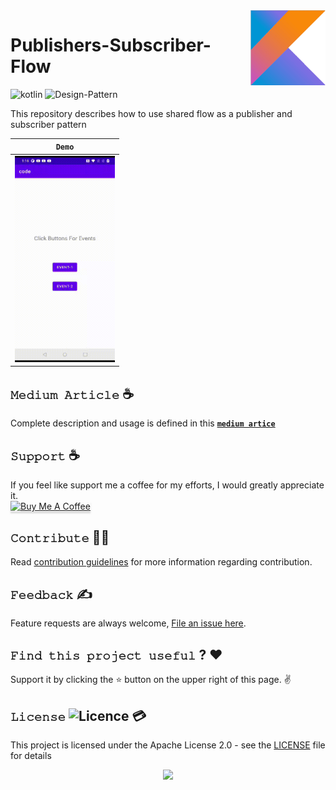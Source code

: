 <img src="https://github.com/devrath/devrath/blob/master/images/kotlin_logo.png" align="right" title="Kotlin Logo" width="120">

# Publishers-Subscriber-Flow
![kotlin](https://img.shields.io/badge/Kotlin-language-orange) ![Design-Pattern](https://img.shields.io/badge/Publisher--Subscriber-Design--Pattern-green)

This repository describes how to use shared flow as a publisher and subscriber pattern

<div align="center">

| **`Demo`** |
| -------------- |
| <img src="https://github.com/devrath/Publishers-Subscriber-Flow/blob/main/Assets/output.gif" width="160" height="330"/> |

</div>

## **`𝙼𝚎𝚍𝚒𝚞𝚖 𝙰𝚛𝚝𝚒𝚌𝚕𝚎`** ☕
Complete description and usage is defined in this [**`medium artice`**](https://medium.com/@devrath.dev595/publisher-subscriber-using-shared-flow-api-e12baf32113e) 

## **`𝚂𝚞𝚙𝚙𝚘𝚛𝚝`** ☕
If you feel like support me a coffee for my efforts, I would greatly appreciate it.</br>
<a href="https://www.buymeacoffee.com/devrath" target="_blank"><img src="https://www.buymeacoffee.com/assets/img/custom_images/yellow_img.png" alt="Buy Me A Coffee" style="height: 41px !important;width: 174px !important;box-shadow: 0px 3px 2px 0px rgba(190, 190, 190, 0.5) !important;-webkit-box-shadow: 0px 3px 2px 0px rgba(190, 190, 190, 0.5) !important;" ></a>

## **`𝙲𝚘𝚗𝚝𝚛𝚒𝚋𝚞𝚝𝚎`** 🙋‍♂️
Read [contribution guidelines](CONTRIBUTING.md) for more information regarding contribution.

## **`𝙵𝚎𝚎𝚍𝚋𝚊𝚌𝚔`** ✍️ 
Feature requests are always welcome, [File an issue here](https://github.com/devrath/Publishers-Subscriber-Flow/issues/new).

## **`𝙵𝚒𝚗𝚍 𝚝𝚑𝚒𝚜 𝚙𝚛𝚘𝚓𝚎𝚌𝚝 𝚞𝚜𝚎𝚏𝚞𝚕`** ? ❤️
Support it by clicking the ⭐ button on the upper right of this page. ✌️

## **`𝙻𝚒𝚌𝚎𝚗𝚜𝚎`** ![Licence](https://img.shields.io/github/license/google/docsy) :credit_card:
This project is licensed under the Apache License 2.0 - see the [LICENSE](https://github.com/devrath/Publishers-Subscriber-Flow/blob/main/LICENSE) file for details


<p align="center">
<a><img src="https://forthebadge.com/images/badges/built-for-android.svg"></a>
</p>


